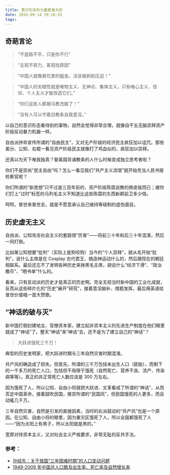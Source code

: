 ```yaml
---
title: 意识形态的力量是强大的
date: 2016-09-14 19:18:33
tags:
---
```


## 奇葩言论

> “不是路不平，只是你不行”

> “主观不努力，客观找原因”

> “中国人就像粪坑里的蛆虫，活该被剥削压迫！”

> “中国人的劣根性就是唯物主义、无神论、集体主义，只有唯心主义、信仰、个人主义才能改造它们。”

> “你们这些人都被马教洗脑了！”

> “没有人可以守着旧教条自我意淫。”

以自己的意识形态看待别的事物，自然会觉得非常合理，就像自干五无脑崇拜资产阶级反动暴力机器一样。

自由派拼命宣传所谓的“自由民主”，又对无产阶级的经济民主疯狂加以诅咒。那些美分、公知、右棍一看见资产阶级民主就像打了鸡血似的，疯狂加以崇拜。

还真以为天下唯我独真？替美国背诵教条的人什么时候变成独立思考者啦？

你们不是崇尚“民主自由”吗？怎么一看见我们“共产主义流氓”就开始充当人民书报检察官呢？

你们所谓的“新思想”只不过是三百年前的、资产阶级陈腐说教的换皮版而已；被你们打上“过时”标签的马列毛主义不知道比这些陈腐的东西新颖前卫多少倍。

呵呵，普世来普世去，就是不愿意承认自己维持等级制的虚伪面目。

## 历史虚无主义

自由派、公知攻击社会主义的套路很“厉害”——将前三十年和后三十年混淆，然后一同打倒。

比如某公知想要“批判”（实际上是狗咬狗）当今的“个人崇拜”，就从毛开始“批判”，说什么主席是在 Cosplay 古代君王、搞造神运动什么的，然后跟现在的朝廷相联系。最后还忘不了发明各种历史来抹黑毛主席，胡说什么“经济下滑”、“政治撒币”、“晒书单”什么的。

看来，只有反动派的历史才是真正的历史啊。完全无视当时新中国的工业化成就，反而从这些碎片化的“历史”展开“研究”，接着意淫脑补、借题发挥，最后用英语给普世价值唱一首大赞歌。

## “神话的破与灭”

新中国打倒封建地主、官僚资本家，建立起非资本主义的先进生产制度在他们眼里就成了“神话”了。整天“神话”来“神话”去，还不是为了建立自己的“神话”？

> 大跃进饿死三千万！

典型的历史发明家，把大跃进时期与三年自然灾害时期混淆。

共产风的确造成了损失。但首先，所谓的三千万包括未出生人口（胚胎），而剩下的一千多万的死亡人口，包括但不局限于饿死（自然死亡、营养不良、流产、传染病等等）。真正的非正常死亡人数应该是 300 万左右。

因为饿死了人，所以公知、自由小将就把大跃进、文革看成了所谓的“神话”，从而否定中国革命，接着鼓吹民国，推崇所谓的“民国风”，但民国饿死的人更多，而且动辄几千万。

三年自然灾害，自然是引发的直接因素，当时的右派鼓动的“共产风”也是一个原因。在公知、自由小将的眼里，因为重灾区饿死了人，所以全国都饿死了人——“因为太阳上有黑子，所以太阳就是黑的。”

宽厚对待资本主义，又对社会主义严格要求，非常无耻的反共手法。

### 参考：

* [孙经先：关于我国“三年困难时期”的人口变动问题](http://www.360doc.com/content/12/1111/21/4295303_247278866.shtml)
* [1949-2009 年中国总人口数及出生率、死亡率及自然增长率](http://image59.360doc.com/DownloadImg/2013/03/2023/31078348_1.jpg)

